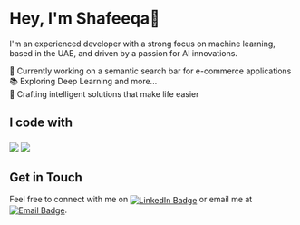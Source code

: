 ###

<h1 align="left">Hey, I'm Shafeeqa👋</h1>

<p align="left">I'm an experienced developer with a strong focus on machine learning, based in the UAE, and driven by a passion for AI innovations.</p>


<p align="left">🔭 Currently working on a semantic search bar for e-commerce applications <br>📚 Exploring Deep Learning and more...<br>🔨 Crafting intelligent solutions that make life easier<br></p>

###

<h2 align="left">I code with</h2>

###

<div align="left">

 <img src="https://skillicons.dev/icons?i=python,java,tensorflow,react,html,css,androidstudio,figma,tailwind" />
<img src="https://skillicons.dev/icons?i=javascript,firebase,mysql,flask" /><br>

</div>


<h2 align="left">Get in Touch</h2>
<p align="left">Feel free to connect with me on <a href="https://www.linkedin.com/in/shafeeqa-fathima-jahangir/"><img src="https://img.shields.io/badge/LinkedIn-0077B5?style=flat&logo=linkedin&logoColor=white" alt="LinkedIn Badge" style="vertical-align: middle;" /></a> or email me at <a href="mailto:shafeeqa2004@gmail.com"><img src="https://img.shields.io/badge/Email-D14836?style=flat&logo=gmail&logoColor=white" alt="Email Badge" style="vertical-align: middle;" /></a>.</p>




